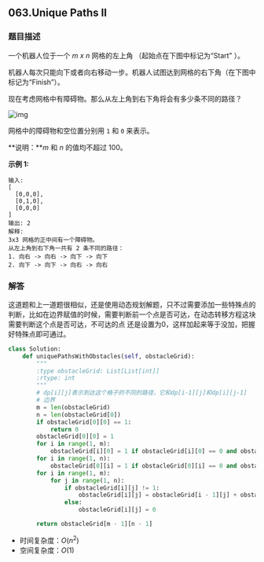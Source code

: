 ## 063.Unique Paths II

### 题目描述

一个机器人位于一个 *m x n* 网格的左上角 （起始点在下图中标记为“Start” ）。

机器人每次只能向下或者向右移动一步。机器人试图达到网格的右下角（在下图中标记为“Finish”）。

现在考虑网格中有障碍物。那么从左上角到右下角将会有多少条不同的路径？

![img](https://assets.leetcode-cn.com/aliyun-lc-upload/uploads/2018/10/22/robot_maze.png)

网格中的障碍物和空位置分别用 `1` 和 `0` 来表示。

**说明：***m* 和 *n* 的值均不超过 100。

**示例 1:**

```
输入:
[
  [0,0,0],
  [0,1,0],
  [0,0,0]
]
输出: 2
解释:
3x3 网格的正中间有一个障碍物。
从左上角到右下角一共有 2 条不同的路径：
1. 向右 -> 向右 -> 向下 -> 向下
2. 向下 -> 向下 -> 向右 -> 向右
```



### 解答

​	这道题和上一道题很相似，还是使用动态规划解题，只不过需要添加一些特殊点的判断，比如在边界赋值的时候，需要判断前一个点是否可达，在动态转移方程这块需要判断这个点是否可达，不可达的点 还是设置为0，这样加起来等于没加，把握好特殊点即可通过。

```python
class Solution:
    def uniquePathsWithObstacles(self, obstacleGrid):
        """
        :type obstacleGrid: List[List[int]]
        :rtype: int
        """
        # dp[i][j]表示到达这个格子的不同的路径，它和dp[i-1][j]和dp[i][j-1]
        # 边界
        m = len(obstacleGrid)
        n = len(obstacleGrid[0])
        if obstacleGrid[0][0] == 1:
            return 0
        obstacleGrid[0][0] = 1
        for i in range(1, m):
            obstacleGrid[i][0] = 1 if obstacleGrid[i][0] == 0 and obstacleGrid[i - 1][0] == 1 else 0
        for i in range(1, n):
            obstacleGrid[0][i] = 1 if obstacleGrid[0][i] == 0 and obstacleGrid[0][i - 1] == 1 else 0
        for i in range(1, m):
            for j in range(1, n):
                if obstacleGrid[i][j] != 1:
                    obstacleGrid[i][j] = obstacleGrid[i - 1][j] + obstacleGrid[i][j - 1]
                else:
                    obstacleGrid[i][j] = 0

        return obstacleGrid[m - 1][n - 1]
```

- 时间复杂度：$O(n^2)$
- 空间复杂度：$O(1)$ 

